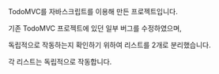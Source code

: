 TodoMVC를 자바스크립트를 이용해 만든 프로젝트입니다.

기존 TodoMVC 프로젝트에 있던 일부 버그를 수정하였으며, 

독립적으로 작동하는지 확인하기 위하여 리스트를 2개로 분리했습니다.

각 리스트는 독립적으로 작동합니다.
